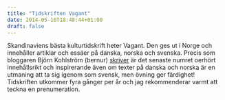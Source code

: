 ```yaml
---
title: "Tidskriften Vagant"
date: 2014-05-16T18:48:44+01:00
draft: false
---
```


Skandinaviens bästa kulturtidskrift heter Vagant. Den ges ut i Norge och innehåller artiklar och essäer på danska, norska och svenska. Precis som bloggaren Björn Kohlström (bernur) [skriver](https://web.archive.org/web/20210201152948/https://howsoftthisprisonis.blogspot.com/2014/05/mikrohistorien-upprepar-sig.html?m=1) är det senaste numret oerhört innehållsrikt och inspirerande även om texter på danska och norska är en utmaning att ta sig igenom som svensk, men övning ger färdighet! Tidskriften utkommer fyra gånger per år och jag rekommenderar varmt att teckna en prenumeration.
